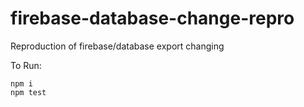 # firebase-database-change-repro
Reproduction of firebase/database export changing

To Run: 
```
npm i
npm test
```
